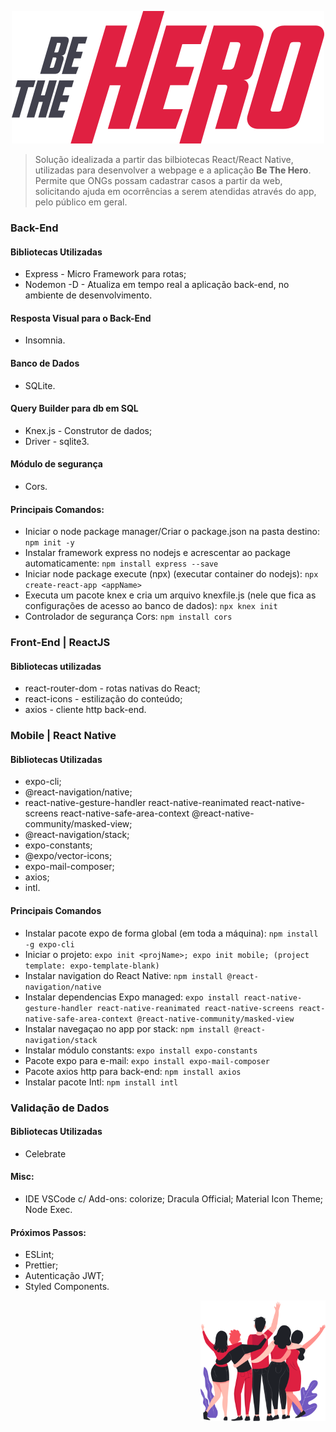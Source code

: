 <p align="center">
  <img  src="https://github.com/vcwild/be-the-hero/blob/master/frontend/src/assets/logo.svg">
</p>

> Solução idealizada a partir das bilbiotecas React/React Native, utilizadas para desenvolver a webpage e a aplicação **Be The Hero**. Permite que ONGs possam cadastrar casos a partir da web, solicitando ajuda em ocorrências a serem atendidas através do app, pelo público em geral.

### Back-End
#### Bibliotecas Utilizadas
- Express  -  Micro Framework para rotas;
- Nodemon -D  -  Atualiza em tempo real a aplicação back-end, no ambiente de desenvolvimento.

#### Resposta Visual para o Back-End
- Insomnia.

#### Banco de Dados
- SQLite.

#### Query Builder para db em SQL
- Knex.js  -  Construtor de dados;
- Driver  -   sqlite3.

#### Módulo de segurança
- Cors.

#### Principais Comandos:
- Iniciar o node package manager/Criar o package.json na pasta destino: 
`npm init -y`
- Instalar framework express no nodejs e acrescentar ao package automaticamente: 
`npm install express --save`
- Iniciar node package execute (npx) (executar container do nodejs): 
`npx create-react-app <appName>`
- Executa um pacote knex e cria um arquivo knexfile.js (nele que fica as configurações de acesso ao banco de dados):
`npx knex init`
- Controlador de segurança Cors: 
`npm install cors` 

### Front-End  |  ReactJS
#### Bibliotecas utilizadas
- react-router-dom  - rotas nativas do React;
- react-icons - estilização do conteúdo;
- axios - cliente http back-end.

### Mobile  |  React Native
#### Bibliotecas Utilizadas
- expo-cli;
- @react-navigation/native;
- react-native-gesture-handler react-native-reanimated react-native-screens react-native-safe-area-context @react-native-community/masked-view;
- @react-navigation/stack;
- expo-constants;
- @expo/vector-icons;
- expo-mail-composer;
- axios;
- intl.

#### Principais Comandos
- Instalar pacote expo de forma global (em toda a máquina): 
`npm install -g expo-cli`
- Iniciar o projeto: 
`expo init <projName>; expo init mobile; (project template: expo-template-blank)`
- Instalar navigation do React Native: 
`npm install @react-navigation/native`
- Instalar dependencias Expo managed: 
`expo install react-native-gesture-handler react-native-reanimated react-native-screens react-native-safe-area-context @react-native-community/masked-view` 
- Instalar navegaçao no app por stack: 
`npm install @react-navigation/stack`
- Instalar módulo constants: 
`expo install expo-constants`
- Pacote expo para e-mail: 
`expo install expo-mail-composer`
- Pacote axios http para back-end: 
`npm install axios`
- Instalar pacote Intl: 
`npm install intl`

### Validação de Dados
#### Bibliotecas Utilizadas
- Celebrate

#### Misc:
- IDE VSCode c/ Add-ons: colorize; Dracula Official; Material Icon Theme; Node Exec.

#### Próximos Passos:
- ESLint;
- Prettier;
- Autenticação JWT;
- Styled Components.
<p align="right">
  <img  width=200 hight=250 src="https://raw.githubusercontent.com/vcwild/be-the-hero/master/frontend/src/assets/heroes.png">
</p>
